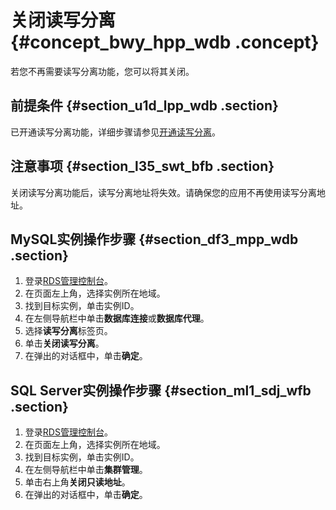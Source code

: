 # 关闭读写分离 {#concept_bwy_hpp_wdb .concept}

若您不再需要读写分离功能，您可以将其关闭。

## 前提条件 {#section_u1d_lpp_wdb .section}

已开通读写分离功能，详细步骤请参见[开通读写分离](intl.zh-CN/用户指南/读写分离/开通读写分离.md#)。

## 注意事项 {#section_l35_swt_bfb .section}

关闭读写分离功能后，读写分离地址将失效。请确保您的应用不再使用读写分离地址。

## MySQL实例操作步骤 {#section_df3_mpp_wdb .section}

1.  登录[RDS管理控制台](https://rdsnew.console.aliyun.com)。
2.  在页面左上角，选择实例所在地域。
3.  找到目标实例，单击实例ID。
4.  在左侧导航栏中单击**数据库连接**或**数据库代理**。
5.  选择**读写分离**标签页。
6.  单击**关闭读写分离**。
7.  在弹出的对话框中，单击**确定**。

## SQL Server实例操作步骤 {#section_ml1_sdj_wfb .section}

1.  登录[RDS管理控制台](https://rdsnew.console.aliyun.com)。
2.  在页面左上角，选择实例所在地域。
3.  找到目标实例，单击实例ID。
4.  在左侧导航栏中单击**集群管理**。
5.  单击右上角**关闭只读地址**。
6.  在弹出的对话框中，单击**确定**。

